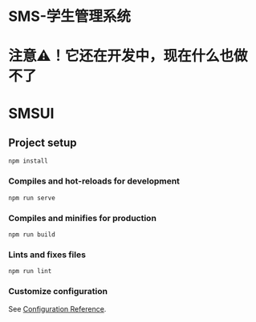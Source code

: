 # SMS-学生管理系统

# 注意⚠️！它还在开发中，现在什么也做不了



# SMSUI

## Project setup

```
npm install
```

### Compiles and hot-reloads for development
```
npm run serve
```

### Compiles and minifies for production
```
npm run build
```

### Lints and fixes files
```
npm run lint
```

### Customize configuration
See [Configuration Reference](https://cli.vuejs.org/config/).
